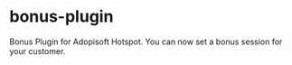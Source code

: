 # bonus-plugin
Bonus Plugin for Adopisoft Hotspot. You can now set a bonus session for your customer.
